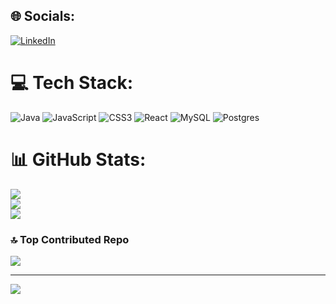 
## 🌐 Socials:
[![LinkedIn](https://img.shields.io/badge/LinkedIn-%230077B5.svg?logo=linkedin&logoColor=white)](https://linkedin.com/in/https://www.linkedin.com/in/ruhat-ba%C5%9Ftu-a6135321a/) 

# 💻 Tech Stack:
![Java](https://img.shields.io/badge/java-%23ED8B00.svg?style=for-the-badge&logo=openjdk&logoColor=white) ![JavaScript](https://img.shields.io/badge/javascript-%23323330.svg?style=for-the-badge&logo=javascript&logoColor=%23F7DF1E) ![CSS3](https://img.shields.io/badge/css3-%231572B6.svg?style=for-the-badge&logo=css3&logoColor=white) ![React](https://img.shields.io/badge/react-%2320232a.svg?style=for-the-badge&logo=react&logoColor=%2361DAFB) ![MySQL](https://img.shields.io/badge/mysql-%2300000f.svg?style=for-the-badge&logo=mysql&logoColor=white) ![Postgres](https://img.shields.io/badge/postgres-%23316192.svg?style=for-the-badge&logo=postgresql&logoColor=white)
# 📊 GitHub Stats:
![](https://github-readme-stats.vercel.app/api?username=ruhatb&theme=dark&hide_border=false&include_all_commits=true&count_private=false)<br/>
![](https://github-readme-streak-stats.herokuapp.com/?user=ruhatb&theme=dark&hide_border=false)<br/>
![](https://github-readme-stats.vercel.app/api/top-langs/?username=ruhatb&theme=dark&hide_border=false&include_all_commits=true&count_private=false&layout=compact)

### 🔝 Top Contributed Repo
![](https://https://github.com/ruhatb?tab=repositories)

---
[![](https://visitcount.itsvg.in/api?id=ruhatb&icon=0&color=0)](https://visitcount.itsvg.in)
